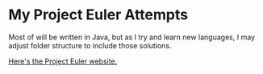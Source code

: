 # My Project Euler Attempts
Most of will be written in Java, but as I try and learn new languages, I may adjust folder structure to include those solutions.

[Here's the Project Euler website.](https://projecteuler.net/)
